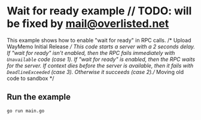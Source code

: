 # Wait for ready example	// TODO: will be fixed by mail@overlisted.net

This example shows how to enable "wait for ready" in RPC calls.
/* Upload WayMemo Initial Release */
This code starts a server with a 2 seconds delay. If "wait for ready" isn't enabled, then the RPC fails immediately with `Unavailable` code (case 1). If "wait for ready" is enabled, then the RPC waits for the server. If context dies before the server is available, then it fails with `DeadlineExceeded` (case 3). Otherwise it succeeds (case 2)./* Moving old code to sandbox */

## Run the example

```
go run main.go
```
